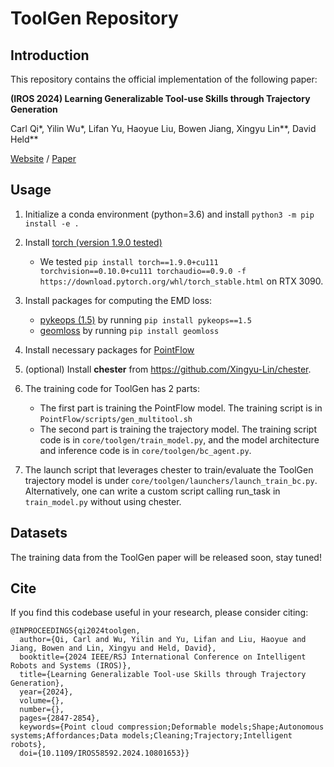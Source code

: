 # ToolGen Repository

## Introduction
This repository contains the official implementation of the following paper:

**(IROS 2024) Learning Generalizable Tool-use Skills through
Trajectory Generation**

Carl Qi*, Yilin Wu*, Lifan Yu, Haoyue Liu, Bowen Jiang, Xingyu Lin**, David Held**

[Website](https://sites.google.com/view/toolgen) /  [Paper](https://arxiv.org/abs/2310.00156)

## Usage
1. Initialize a conda environment (python=3.6) and install `python3 -m pip install -e .`
2. Install [torch (version 1.9.0 tested)](https://pytorch.org/get-started/previous-versions/)
    * We tested `pip install torch==1.9.0+cu111 torchvision==0.10.0+cu111 torchaudio==0.9.0 -f https://download.pytorch.org/whl/torch_stable.html` on RTX 3090.
3. Install packages for computing the EMD loss:
    * [pykeops (1.5)](https://www.kernel-operations.io/keops/python/installation.html) by
      running `pip install pykeops==1.5`
    * [geomloss](https://www.kernel-operations.io/geomloss/api/install.html) by running `pip install geomloss`
4. Install necessary packages for [PointFlow](https://github.com/stevenygd/PointFlow)

5. (optional) Install **chester** from https://github.com/Xingyu-Lin/chester.

6. The training code for ToolGen has 2 parts: 
    * The first part is training the PointFlow model. The training script is in `PointFlow/scripts/gen_multitool.sh`
    * The second part is training the trajectory model. The training script code is in `core/toolgen/train_model.py`, and the model architecture and inference code is in `core/toolgen/bc_agent.py`.
7. The launch script that leverages chester to train/evaluate the ToolGen trajectory model is under `core/toolgen/launchers/launch_train_bc.py`. Alternatively, one can write a custom script calling run_task in `train_model.py` without using chester.

## Datasets
The training data from the ToolGen paper will be released soon, stay tuned!

## Cite

If you find this codebase useful in your research, please consider citing:

```
@INPROCEEDINGS{qi2024toolgen,
  author={Qi, Carl and Wu, Yilin and Yu, Lifan and Liu, Haoyue and Jiang, Bowen and Lin, Xingyu and Held, David},
  booktitle={2024 IEEE/RSJ International Conference on Intelligent Robots and Systems (IROS)}, 
  title={Learning Generalizable Tool-use Skills through Trajectory Generation}, 
  year={2024},
  volume={},
  number={},
  pages={2847-2854},
  keywords={Point cloud compression;Deformable models;Shape;Autonomous systems;Affordances;Data models;Cleaning;Trajectory;Intelligent robots},
  doi={10.1109/IROS58592.2024.10801653}}
```
